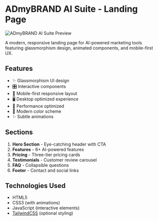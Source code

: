 # ADmyBRAND AI Suite - Landing Page

![ADmyBRAND AI Suite Preview](https://placehold.co/1920x1080?text=ADmyBRAND+AI+Suite+Screenshot&font=roboto)

A modern, responsive landing page for AI-powered marketing tools featuring glassmorphism design, animated components, and mobile-first UX.

## Features

- ✨ Glassmorphism UI design
- 🎛️ Interactive components
- 📱 Mobile-first responsive layout
- 🖥️ Desktop optimized experience
- 🚀 Performance optimized
- 🌈 Modern color scheme
- ✨ Subtle animations

## Sections

1. **Hero Section** - Eye-catching header with CTA
2. **Features** - 6+ AI-powered features
3. **Pricing** - Three-tier pricing cards
4. **Testimonials** - Customer review carousel
5. **FAQ** - Collapsible questions
6. **Footer** - Contact and social links

## Technologies Used

- HTML5
- CSS3 (with animations)
- JavaScript (interactive elements)
- [TailwindCSS](https://tailwindcss.com/) (optional styling)
